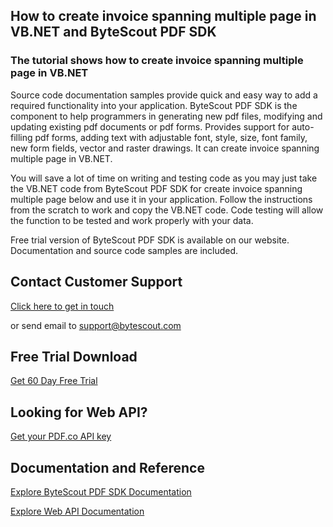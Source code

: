## How to create invoice spanning multiple page in VB.NET and ByteScout PDF SDK

### The tutorial shows how to create invoice spanning multiple page in VB.NET

Source code documentation samples provide quick and easy way to add a required functionality into your application. ByteScout PDF SDK is the component to help programmers in generating new pdf files, modifying and updating existing pdf documents or pdf forms. Provides support for auto-filling pdf forms, adding text with adjustable font, style, size, font family, new form fields, vector and raster drawings. It can create invoice spanning multiple page in VB.NET.

You will save a lot of time on writing and testing code as you may just take the VB.NET code from ByteScout PDF SDK for create invoice spanning multiple page below and use it in your application. Follow the instructions from the scratch to work and copy the VB.NET code. Code testing will allow the function to be tested and work properly with your data.

Free trial version of ByteScout PDF SDK is available on our website. Documentation and source code samples are included.

## Contact Customer Support

[Click here to get in touch](https://bytescout.zendesk.com/hc/en-us/requests/new?subject=ByteScout%20PDF%20SDK%20Question)

or send email to [support@bytescout.com](mailto:support@bytescout.com?subject=ByteScout%20PDF%20SDK%20Question) 

## Free Trial Download

[Get 60 Day Free Trial](https://bytescout.com/download/web-installer?utm_source=github-readme)

## Looking for Web API? 

[Get your PDF.co API key](https://pdf.co/documentation/api?utm_source=github-readme)

## Documentation and Reference

[Explore ByteScout PDF SDK Documentation](https://bytescout.com/documentation/index.html?utm_source=github-readme)

[Explore Web API Documentation](https://pdf.co/documentation/api?utm_source=github-readme)